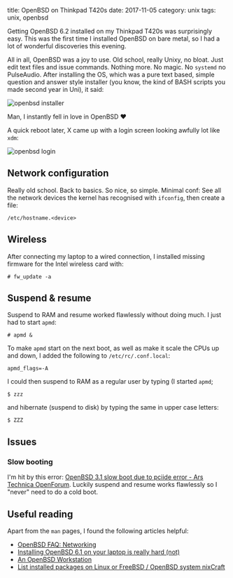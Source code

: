 title: OpenBSD on Thinkpad T420s
date: 2017-11-05
category: unix
tags: unix, openbsd

Getting OpenBSD 6.2 installed on my Thinkpad T420s was surprisingly
easy. This was the first time I installed OpenBSD on bare metal, so I
had a lot of wonderful discoveries this evening.

All in all, OpenBSD was a joy to use. Old school, really Unixy, no
bloat. Just edit text files and issue commands. Nothing more. No
magic. No `systemd` no PulseAudio. After installing the OS, which was
a pure text based, simple question and answer style installer (you
know, the kind of BASH scripts you made second year in Uni), it said:

<img
  src="/graphics/2017/openbsd-installer.jpg"
  alt="openbsd installer"
  class="centered"
/>

Man, I instantly fell in love in OpenBSD ♥

A quick reboot later, X came up with a login screen looking awfully
lot like `xdm`:

<img
  src="/graphics/2017/openbsd-login.jpg"
  alt="openbsd login"
  class="centered"
/>

## Network configuration
Really old school. Back to basics. So nice, so simple. Minimal conf:
See all the network devices the kernel has recognised with `ifconfig`,
then create a file:

```
/etc/hostname.<device>
```

## Wireless

After connecting my laptop to a wired connection, I installed missing
firmware for the Intel wireless card with:

```text
# fw_update -a
```

## Suspend & resume

Suspend to RAM and resume worked flawlessly without doing much. I just
had to start `apmd`:

```text
# apmd &
```

To make `apmd` start on the next boot, as well as make it scale the
CPUs up and down, I added the following to `/etc/rc/.conf.local`:
```
apmd_flags=-A
```

I could then suspend to RAM as a regular user by typing (I started `apmd`;
```
$ zzz
```

and hibernate (suspend to disk) by typing the same in upper case
letters:

```
$ ZZZ
```

## Issues

### Slow booting
I'm hit by this error: [OpenBSD 3.1 slow boot due to pciide error -
Ars Technica OpenForum](
https://arstechnica.com/civis/viewtopic.php?f=16&t=788126). Luckily
suspend and resume works flawlessly so I "never" need to do a cold
boot.


## Useful reading

Apart from the `man` pages, I found the following articles helpful:
- [OpenBSD FAQ: Networking](http://www.openbsd.org/faq/faq6.html)
- [Installing OpenBSD 6.1 on your laptop is really hard
  (not)](http://sohcahtoa.org.uk/openbsd.html#1)
- [An OpenBSD
  Workstation](http://eradman.com/posts/openbsd-workstation.html)
- [List installed packages on Linux or FreeBSD / OpenBSD system
  nixCraft](https://www.cyberciti.biz/faq/howto-display-list-of-all-installed-software/)
  
